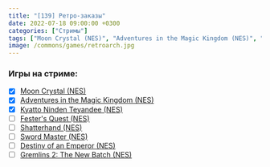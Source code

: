 ```yaml
---
title: "[139] Ретро-заказы"
date: 2022-07-18 09:00:00 +0300
categories: ["Стримы"]
tags: ["Moon Crystal (NES)", "Adventures in the Magic Kingdom (NES)", "Kyatto Ninden Teyandee (NES)", "Fester's Quest (NES)", "Shatterhand (NES)", "Sword Master (NES)", "Destiny of an Emperor (NES)", "Gremlins 2: The New Batch (NES)", "Игра пройдена"]
image: /commons/games/retroarch.jpg
---
```


### Игры на стриме:
+ [x] [Moon Crystal (NES)](/tags/moon-crystal-nes)
+ [x] [Adventures in the Magic Kingdom (NES)](/tags/adventures-in-the-magic-kingdom-nes)
+ [x] [Kyatto Ninden Teyandee (NES)](/tags/kyatto-ninden-teyandee-nes)
+ [ ] [Fester's Quest (NES)](/tags/fester-s-quest-nes)
+ [ ] [Shatterhand (NES)](/tags/shatterhand-nes)
+ [ ] [Sword Master (NES)](/tags/sword-master-nes)
+ [ ] [Destiny of an Emperor (NES)](/tags/destiny-of-an-emperor-nes)
+ [ ] [Gremlins 2: The New Batch (NES)](/tags/gremlins-2-the-new-batch-nes)

